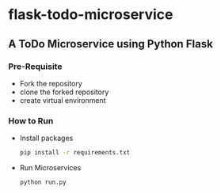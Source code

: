 # flask-todo-microservice

## A ToDo Microservice using Python Flask

### Pre-Requisite

- Fork the repository
- clone the forked repository
- create virtual environment

### How to Run

- Install packages

  ```sh
  pip install -r requirements.txt
  ```

- Run Microservices

  ```sh
  python run.py
  ```
